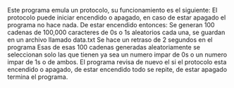 Este programa emula un protocolo, su funcionamiento es el siguiente:
El protocolo puede iniciar encendido o apagado, en caso de estar apagado el programa no hace nada.
De estar encendido entonces:
Se generan 100 cadenas de 100,000 caracteres de 0s o 1s aleatorios cada una, se guardan en un archivo llamado data.txt
Se hace un retraso de 2 segundos en el programa
Esas de esas 100 cadenas generadas aleatoriamente se seleccionan solo las que tienen ya sea un numero impar de 0s o un numero impar de 1s o de ambos.
El programa revisa de nuevo el si el protocolo esta encendido o apagado, de estar encendido todo se repite, de estar apagado termina el programa.
